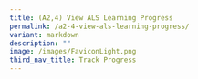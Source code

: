 ```yaml
---
title: (A2,4) View ALS Learning Progress
permalink: /a2-4-view-als-learning-progress/
variant: markdown
description: ""
image: /images/FaviconLight.png
third_nav_title: Track Progress
---
```

